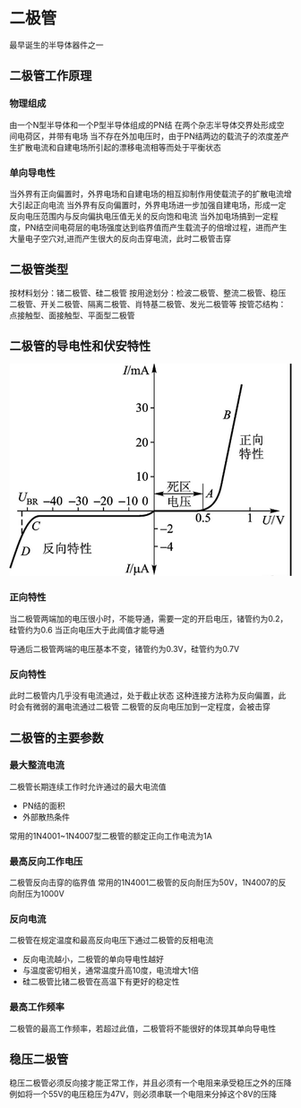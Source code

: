 # 二极管
最早诞生的半导体器件之一
## 二极管工作原理
### 物理组成
由一个N型半导体和一个P型半导体组成的PN结
在两个杂志半导体交界处形成空间电荷区，并带有电场
当不存在外加电压时，由于PN结两边的载流子的浓度差产生扩散电流和自建电场所引起的漂移电流相等而处于平衡状态

### 单向导电性
当外界有正向偏置时，外界电场和自建电场的相互抑制作用使载流子的扩散电流增大引起正向电流
当外界有反向偏置时，外界电场进一步加强自建电场，形成一定反向电压范围内与反向偏执电压值无关的反向饱和电流
当外加电场搞到一定程度，PN结空间电荷层的电场强度达到临界值而产生载流子的倍增过程，进而产生大量电子空穴对,进而产生很大的反向击穿电流，此时二极管击穿

## 二极管类型
按材料划分：锗二极管、硅二极管
按用途划分：检波二极管、整流二极管、稳压二极管、开关二极管、隔离二极管、肖特基二极管、发光二极管等
按管芯结构：点接触型、面接触型、平面型二极管

## 二极管的导电性和伏安特性
![Pasted image 20210530202827](../../../../pictures/Pasted%20image%2020210530202827.png)
### 正向特性
当二极管两端加的电压很小时，不能导通，需要一定的开启电压，锗管约为0.2，硅管约为0.6
当正向电压大于此阈值才能导通

导通后二极管两端的电压基本不变，锗管约为0.3V，硅管约为0.7V
### 反向特性
此时二极管内几乎没有电流通过，处于截止状态
这种连接方法称为反向偏置，此时会有微弱的漏电流通过二极管
二极管的反向电压加到一定程度，会被击穿

## 二极管的主要参数
### 最大整流电流
二极管长期连续工作时允许通过的最大电流值
+ PN结的面积
+ 外部散热条件

常用的1N4001~1N4007型二极管的额定正向工作电流为1A
### 最高反向工作电压
二极管反向击穿的临界值
常用的1N4001二极管的反向耐压为50V，1N4007的反向耐压为1000V

### 反向电流
二极管在规定温度和最高反向电压下通过二极管的反相电流
+ 反向电流越小，二极管的单向导电性越好
+ 与温度密切相关，通常温度升高10度，电流增大1倍
+ 硅二极管比锗二极管在高温下有更好的稳定性

### 最高工作频率
二极管的最高工作频率，若超过此值，二极管将不能很好的体现其单向导电性


## 稳压二极管
稳压二极管必须反向接才能正常工作，并且必须有一个电阻来承受稳压之外的压降
例如将一个55V的电压稳压为47V，则必须串联一个电阻来分掉这个8V的压降



